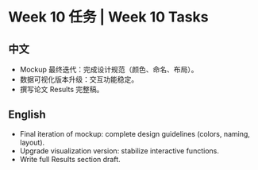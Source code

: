 # Week 10 任务 | Week 10 Tasks

## 中文
- Mockup 最终迭代：完成设计规范（颜色、命名、布局）。
- 数据可视化版本升级：交互功能稳定。
- 撰写论文 Results 完整稿。

## English
- Final iteration of mockup: complete design guidelines (colors, naming, layout).
- Upgrade visualization version: stabilize interactive functions.
- Write full Results section draft.
